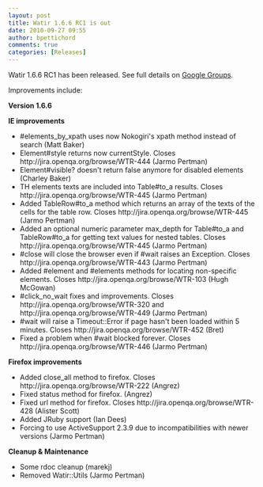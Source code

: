 ```yaml
---
layout: post
title: Watir 1.6.6 RC1 is out
date: 2010-09-27 09:55
author: bpettichord
comments: true
categories: [Releases]
---
```

Watir 1.6.6 RC1 has been released. See full details on <a href="http://groups.google.com/group/watir-general/browse_thread/thread/7124525f9775a0ba">Google Groups</a>.
<!--more-->
Improvements include:

<strong>Version 1.6.6</strong>

<strong>IE improvements</strong>
<ul>
	<li>#elements_by_xpath uses now Nokogiri's xpath method instead of search (Matt Baker)</li>
	<li> Element#style returns now currentStyle. Closes http://jira.openqa.org/browse/WTR-444 (Jarmo Pertman)</li>
	<li> Element#visible? doesn't return false anymore for disabled elements (Charley Baker)</li>
	<li>TH elements texts are included into Table#to_a results. Closes http://jira.openqa.org/browse/WTR-445 (Jarmo Pertman)</li>
	<li>Added TableRow#to_a method which returns an array of the texts of the cells for the table row. Closes http://jira.openqa.org/browse/WTR-445 (Jarmo Pertman)</li>
	<li>Added an optional numeric parameter max_depth for Table#to_a and TableRow#to_a for getting text values for nested tables. Closes http://jira.openqa.org/browse/WTR-445 (Jarmo Pertman)</li>
	<li>#close will close the browser even if #wait raises an Exception. Closes http://jira.openqa.org/browse/WTR-443 (Jarmo Pertman)</li>
	<li> Added #element and #elements methods for locating non-specific elements. Closes http://jira.openqa.org/browse/WTR-103 (Hugh McGowan)</li>
	<li>#click_no_wait fixes and improvements. Closes http://jira.openqa.org/browse/WTR-320 and http://jira.openqa.org/browse/WTR-449 (Jarmo Pertman)</li>
	<li>#wait will raise a Timeout::Error if page hasn't been loaded within 5 minutes. Closes http://jira.openqa.org/browse/WTR-452 (Bret)</li>
	<li>Fixed a problem when #wait blocked forever. Closes http://jira.openqa.org/browse/WTR-446 (Jarmo Pertman)</li>
</ul>
<strong>Firefox improvements</strong>
<ul>
	<li>Added close_all method to firefox. Closes http://jira.openqa.org/browse/WTR-222 (Angrez)</li>
	<li>Fixed status method for firefox.  (Angrez)</li>
	<li>Fixed url method for firefox. Closes http://jira.openqa.org/browse/WTR-428 (Alister Scott)</li>
	<li>Added JRuby support (Ian Dees)</li>
	<li>Forcing to use ActiveSupport 2.3.9 due to incompatibilities with newer versions (Jarmo Pertman)</li>
</ul>
<strong>Cleanup &amp; Maintenance</strong>
<ul>
	<li>Some rdoc cleanup (marekj)</li>
	<li>Removed Watir::Utils (Jarmo Pertman)</li>
</ul>
